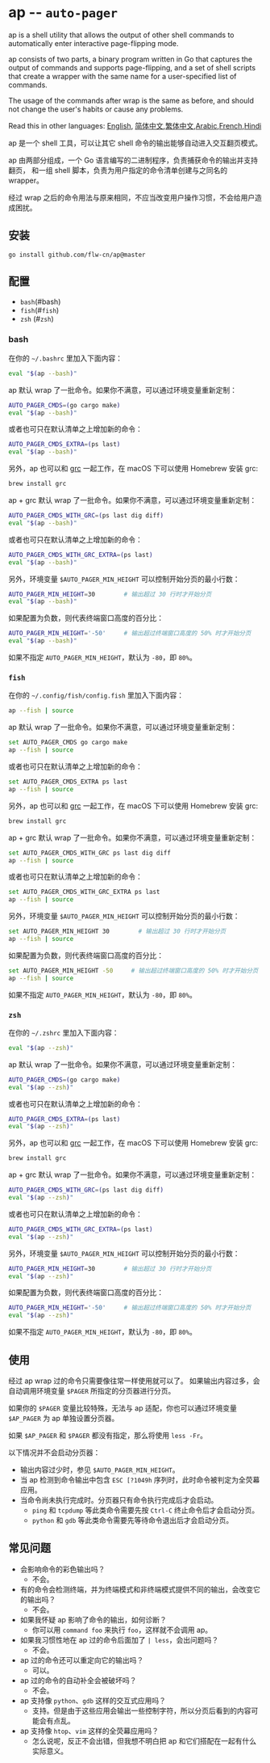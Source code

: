 # ap -- `auto-pager`

ap is a shell utility that allows the output of other shell commands to automatically enter interactive page-flipping mode.

ap consists of two parts, a binary program written in Go that captures the output of commands and supports page-flipping, and a set of shell scripts that create a wrapper with the same name for a user-specified list of commands.

The usage of the commands after wrap is the same as before, and should not change the user's habits or cause any problems.

Read this in other languages: [English](README.en.md), [简体中文](README.md),[繁体中文](README.zh-TW.md),[Arabic](README.ar.md),[French](README.fr.md),[Hindi](README.hi.md)

ap 是一个 shell 工具，可以让其它 shell 命令的输出能够自动进入交互翻页模式。

ap 由两部分组成，一个 Go 语言编写的二进制程序，负责捕获命令的输出并支持翻页，
和一组 shell 脚本，负责为用户指定的命令清单创建与之同名的 wrapper。

经过 wrap 之后的命令用法与原来相同，不应当改变用户操作习惯，不会给用户造成困扰。





## 安装

```
go install github.com/flw-cn/ap@master
```

## 配置

* `bash`(#bash)
* `fish`(#`fish`)
* `zsh` (#`zsh`)

### bash

在你的 `~/.bashrc` 里加入下面内容：

```sh
eval "$(ap --bash)"
```

ap 默认 wrap 了一批命令。如果你不满意，可以通过环境变量重新定制：

```sh
AUTO_PAGER_CMDS=(go cargo make)
eval "$(ap --bash)"
```

或者也可只在默认清单之上增加新的命令：

```sh
AUTO_PAGER_CMDS_EXTRA=(ps last)
eval "$(ap --bash)"
```

另外，ap 也可以和 [grc](https://github.com/garabik/grc) 一起工作，在 macOS  下可以使用 Homebrew 安装 grc:

```sh
brew install grc
```

ap + grc 默认 wrap 了一批命令。如果你不满意，可以通过环境变量重新定制：

```sh
AUTO_PAGER_CMDS_WITH_GRC=(ps last dig diff)
eval "$(ap --bash)"
```

或者也可只在默认清单之上增加新的命令：

```sh
AUTO_PAGER_CMDS_WITH_GRC_EXTRA=(ps last)
eval "$(ap --bash)"
```



另外，环境变量 `$AUTO_PAGER_MIN_HEIGHT` 可以控制开始分页的最小行数：

```sh
AUTO_PAGER_MIN_HEIGHT=30        # 输出超过 30 行时才开始分页
eval "$(ap --bash)"
```

如果配置为负数，则代表终端窗口高度的百分比：

```sh
AUTO_PAGER_MIN_HEIGHT='-50'     # 输出超过终端窗口高度的 50% 时才开始分页
eval "$(ap --bash)"
```

如果不指定 `AUTO_PAGER_MIN_HEIGHT`，默认为 `-80`，即 `80%`。

### `fish`

在你的 `~/.config/fish/config.fish` 里加入下面内容：

```sh
ap --fish | source
```

ap 默认 wrap 了一批命令。如果你不满意，可以通过环境变量重新定制：

```sh
set AUTO_PAGER_CMDS go cargo make
ap --fish | source
```

或者也可只在默认清单之上增加新的命令：

```sh
set AUTO_PAGER_CMDS_EXTRA ps last
ap --fish | source
```

另外，ap 也可以和 [grc](https://github.com/garabik/grc) 一起工作，在 macOS  下可以使用 Homebrew 安装 grc:

```sh
brew install grc
```

ap + grc 默认 wrap 了一批命令。如果你不满意，可以通过环境变量重新定制：

```sh
set AUTO_PAGER_CMDS_WITH_GRC ps last dig diff
ap --fish | source
```

或者也可只在默认清单之上增加新的命令：

```sh
set AUTO_PAGER_CMDS_WITH_GRC_EXTRA ps last
ap --fish | source
```



另外，环境变量 `$AUTO_PAGER_MIN_HEIGHT` 可以控制开始分页的最小行数：

```sh
set AUTO_PAGER_MIN_HEIGHT 30        # 输出超过 30 行时才开始分页
ap --fish | source
```

如果配置为负数，则代表终端窗口高度的百分比：

```sh
set AUTO_PAGER_MIN_HEIGHT -50     # 输出超过终端窗口高度的 50% 时才开始分页
ap --fish | source
```

如果不指定 `AUTO_PAGER_MIN_HEIGHT`，默认为 `-80`，即 `80%`。

###  `zsh`

在你的 `~/.zshrc` 里加入下面内容：

```sh
eval "$(ap --zsh)"
```

ap 默认 wrap 了一批命令。如果你不满意，可以通过环境变量重新定制：

```sh
AUTO_PAGER_CMDS=(go cargo make)
eval "$(ap --zsh)"
```

或者也可只在默认清单之上增加新的命令：

```sh
AUTO_PAGER_CMDS_EXTRA=(ps last)
eval "$(ap --zsh)"
```

另外，ap 也可以和 [grc](https://github.com/garabik/grc) 一起工作，在 macOS  下可以使用 Homebrew 安装 grc:

```sh
brew install grc
```

ap + grc 默认 wrap 了一批命令。如果你不满意，可以通过环境变量重新定制：

```sh
AUTO_PAGER_CMDS_WITH_GRC=(ps last dig diff)
eval "$(ap --zsh)"
```

或者也可只在默认清单之上增加新的命令：

```sh
AUTO_PAGER_CMDS_WITH_GRC_EXTRA=(ps last)
eval "$(ap --zsh)"
```



另外，环境变量 `$AUTO_PAGER_MIN_HEIGHT` 可以控制开始分页的最小行数：

```sh
AUTO_PAGER_MIN_HEIGHT=30        # 输出超过 30 行时才开始分页
eval "$(ap --zsh)"
```

如果配置为负数，则代表终端窗口高度的百分比：

```sh
AUTO_PAGER_MIN_HEIGHT='-50'     # 输出超过终端窗口高度的 50% 时才开始分页
eval "$(ap --zsh)"
```

如果不指定 `AUTO_PAGER_MIN_HEIGHT`，默认为 `-80`，即 `80%`。

## 使用

经过 ap wrap 过的命令只需要像往常一样使用就可以了。
如果输出内容过多，会自动调用环境变量 `$PAGER` 所指定的分页器进行分页。

如果你的 `$PAGER` 变量比较特殊，无法与 ap 适配，你也可以通过环境变量 `$AP_PAGER`
为 ap 单独设置分页器。

如果 `$AP_PAGER` 和 `$PAGER` 都没有指定，那么将使用 `less -Fr`。

以下情况并不会启动分页器：
* 输出内容过少时，参见 `$AUTO_PAGER_MIN_HEIGHT`。
* 当 ap 检测到命令输出中包含 `ESC [?1049h` 序列时，此时命令被判定为全荧幕应用。
* 当命令尚未执行完成时。分页器只有命令执行完成后才会启动。
    - `ping` 和 `tcpdump` 等此类命令需要先按 `Ctrl-C` 终止命令后才会启动分页。
    - `python` 和 `gdb` 等此类命令需要先等待命令退出后才会启动分页。

## 常见问题

* 会影响命令的彩色输出吗？
    - 不会。
* 有的命令会检测终端，并为终端模式和非终端模式提供不同的输出，会改变它的输出吗？
    - 不会。
* 如果我怀疑 ap 影响了命令的输出，如何诊断？
    - 你可以用 `command foo` 来执行 `foo`，这样就不会调用 ap。
* 如果我习惯性地在 ap 过的命令后面加了 `| less`，会出问题吗？
    - 不会。
* ap 过的命令还可以重定向它的输出吗？
    - 可以。
* ap 过的命令的自动补全会被破坏吗？
    - 不会。
* ap 支持像 `python`、`gdb` 这样的交互式应用吗？
    - 支持。但是由于这些应用会输出一些控制字符，所以分页后看到的内容可能会有点乱。
* ap 支持像 `htop`、`vim` 这样的全荧幕应用吗？
    - 怎么说呢，反正不会出错，但我想不明白把 ap 和它们搭配在一起有什么实际意义。
